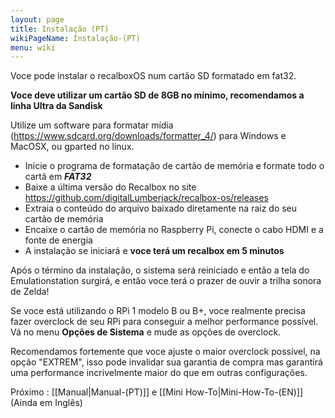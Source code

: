 ```yaml
---
layout: page
title: Instalação (PT)
wikiPageName: Instalação-(PT)
menu: wiki
---
```


Voce pode instalar o recalboxOS num cartão SD formatado em fat32. 

**Voce deve utilizar um cartão SD de 8GB no mínimo, recomendamos a linha Ultra da Sandisk** 

Utilize um software para formatar mídia (https://www.sdcard.org/downloads/formatter_4/) para Windows e MacOSX, ou gparted no linux.

* Inicie o programa de formatação de cartão de memória e formate todo o cartã em **_FAT32_** 
* Baixe a última versão do Recalbox no site https://github.com/digitalLumberjack/recalbox-os/releases
* Extraia o conteúdo do arquivo baixado diretamente na raiz do seu cartão de memória
* Encaixe o cartão de memória no Raspberry Pi, conecte o cabo HDMI e a fonte de energia
* A instalação se iniciará e **voce terá um recalbox em 5 minutos**

Após o término da instalação, o sistema será reiniciado e então a tela do Emulationstation surgirá, e então voce terá o prazer de ouvir a trilha sonora de Zelda!

Se voce está utilizando o RPi 1 modelo B ou B+, voce realmente precisa fazer overclock de seu RPi para conseguir a melhor performance possível. Vá no menu **Opções de Sistema** e mude as opções de overclock.

Recomendamos fortemente que voce ajuste o maior overclock possível, na opção "EXTREM", isso pode invalidar sua garantia de compra mas garantirá uma performance incrivelmente maior do que em outras configurações.

Próximo : [[Manual|Manual-(PT)]] e [[Mini How-To|Mini-How-To-(EN)]] (Ainda em Inglês)
